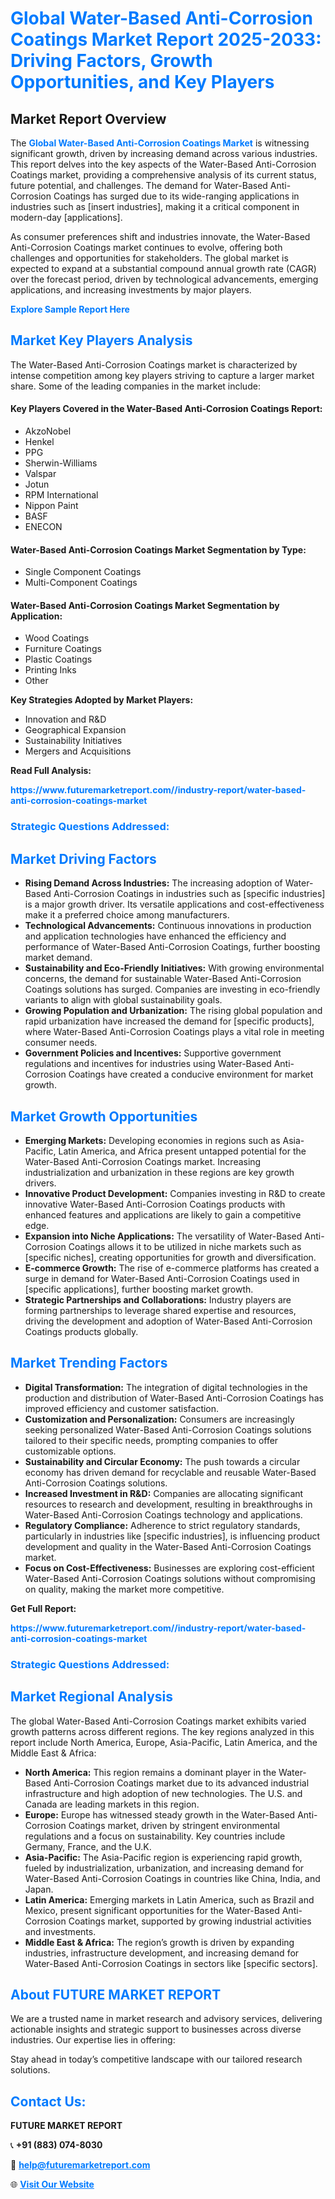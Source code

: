 <h1 style="color: #007BFF;">Global Water-Based Anti-Corrosion Coatings Market Report 2025-2033: Driving Factors, Growth Opportunities, and Key Players</h1>

<section id="overview">
<h2>Market Report Overview</h2>
<p>The <a href="https://www.futuremarketreport.com//industry-report/water-based-anti-corrosion-coatings-market" style="color: #007BFF; text-decoration: none;"><strong>Global Water-Based Anti-Corrosion Coatings Market</strong></a> is witnessing significant growth, driven by increasing demand across various industries. This report delves into the key aspects of the Water-Based Anti-Corrosion Coatings market, providing a comprehensive analysis of its current status, future potential, and challenges. The demand for Water-Based Anti-Corrosion Coatings has surged due to its wide-ranging applications in industries such as [insert industries], making it a critical component in modern-day [applications].</p>
<p>As consumer preferences shift and industries innovate, the Water-Based Anti-Corrosion Coatings market continues to evolve, offering both challenges and opportunities for stakeholders. The global market is expected to expand at a substantial compound annual growth rate (CAGR) over the forecast period, driven by technological advancements, emerging applications, and increasing investments by major players.</p>
</section>

<section id="overview">
<p><a href="https://www.futuremarketreport.com//request-sample/reportId=87624" style="color: #007BFF; text-decoration: none;"><strong>Explore Sample Report Here</strong></a></p>
</section>

<section id="key-players">
<h2 style="color: #007BFF;">Market Key Players Analysis</h2>
<p>The Water-Based Anti-Corrosion Coatings market is characterized by intense competition among key players striving to capture a larger market share. Some of the leading companies in the market include:</p>
<h4>Key Players Covered in the Water-Based Anti-Corrosion Coatings Report:</h4>
<ul><li>AkzoNobel</li><li>Henkel</li><li>PPG</li><li>Sherwin-Williams</li><li>Valspar</li><li>Jotun</li><li>RPM International</li><li>Nippon Paint</li><li>BASF</li><li>ENECON</li></ul>
<h4>Water-Based Anti-Corrosion Coatings Market Segmentation by Type:</h4>
<ul><li>Single Component Coatings</li><li>Multi-Component Coatings</li></ul>

<h4>Water-Based Anti-Corrosion Coatings Market Segmentation by Application:</h4>
<ul><li>Wood Coatings</li><li>Furniture Coatings</li><li>Plastic Coatings</li><li>Printing Inks</li><li>Other</li></ul>
<p><strong>Key Strategies Adopted by Market Players:</strong></p>
<ul>
<li>Innovation and R&D</li>
<li>Geographical Expansion</li>
<li>Sustainability Initiatives</li>
<li>Mergers and Acquisitions</li>
</ul>
</section>

<section>
<p><strong>Read Full Analysis: </strong></p><a href="https://www.futuremarketreport.com//industry-report/water-based-anti-corrosion-coatings-market" style="color: #007BFF; text-decoration: none;"><strong>https://www.futuremarketreport.com//industry-report/water-based-anti-corrosion-coatings-market</strong></a>
<h3 style="color: #007BFF;">Strategic Questions Addressed:</h3>
</section>

<section id="driving-factors">
<h2 style="color: #007BFF;">Market Driving Factors</h2>
<ul>
<li><strong>Rising Demand Across Industries:</strong> The increasing adoption of Water-Based Anti-Corrosion Coatings in industries such as [specific industries] is a major growth driver. Its versatile applications and cost-effectiveness make it a preferred choice among manufacturers.</li>
<li><strong>Technological Advancements:</strong> Continuous innovations in production and application technologies have enhanced the efficiency and performance of Water-Based Anti-Corrosion Coatings, further boosting market demand.</li>
<li><strong>Sustainability and Eco-Friendly Initiatives:</strong> With growing environmental concerns, the demand for sustainable Water-Based Anti-Corrosion Coatings solutions has surged. Companies are investing in eco-friendly variants to align with global sustainability goals.</li>
<li><strong>Growing Population and Urbanization:</strong> The rising global population and rapid urbanization have increased the demand for [specific products], where Water-Based Anti-Corrosion Coatings plays a vital role in meeting consumer needs.</li>
<li><strong>Government Policies and Incentives:</strong> Supportive government regulations and incentives for industries using Water-Based Anti-Corrosion Coatings have created a conducive environment for market growth.</li>
</ul>
</section>

<section id="growth-opportunities">
<h2 style="color: #007BFF;">Market Growth Opportunities</h2>
<ul>
<li><strong>Emerging Markets:</strong> Developing economies in regions such as Asia-Pacific, Latin America, and Africa present untapped potential for the Water-Based Anti-Corrosion Coatings market. Increasing industrialization and urbanization in these regions are key growth drivers.</li>
<li><strong>Innovative Product Development:</strong> Companies investing in R&D to create innovative Water-Based Anti-Corrosion Coatings products with enhanced features and applications are likely to gain a competitive edge.</li>
<li><strong>Expansion into Niche Applications:</strong> The versatility of Water-Based Anti-Corrosion Coatings allows it to be utilized in niche markets such as [specific niches], creating opportunities for growth and diversification.</li>
<li><strong>E-commerce Growth:</strong> The rise of e-commerce platforms has created a surge in demand for Water-Based Anti-Corrosion Coatings used in [specific applications], further boosting market growth.</li>
<li><strong>Strategic Partnerships and Collaborations:</strong> Industry players are forming partnerships to leverage shared expertise and resources, driving the development and adoption of Water-Based Anti-Corrosion Coatings products globally.</li>
</ul>
</section>

<section id="trending-factors">
<h2 style="color: #007BFF;">Market Trending Factors</h2>
<ul>
<li><strong>Digital Transformation:</strong> The integration of digital technologies in the production and distribution of Water-Based Anti-Corrosion Coatings has improved efficiency and customer satisfaction.</li>
<li><strong>Customization and Personalization:</strong> Consumers are increasingly seeking personalized Water-Based Anti-Corrosion Coatings solutions tailored to their specific needs, prompting companies to offer customizable options.</li>
<li><strong>Sustainability and Circular Economy:</strong> The push towards a circular economy has driven demand for recyclable and reusable Water-Based Anti-Corrosion Coatings solutions.</li>
<li><strong>Increased Investment in R&D:</strong> Companies are allocating significant resources to research and development, resulting in breakthroughs in Water-Based Anti-Corrosion Coatings technology and applications.</li>
<li><strong>Regulatory Compliance:</strong> Adherence to strict regulatory standards, particularly in industries like [specific industries], is influencing product development and quality in the Water-Based Anti-Corrosion Coatings market.</li>
<li><strong>Focus on Cost-Effectiveness:</strong> Businesses are exploring cost-efficient Water-Based Anti-Corrosion Coatings solutions without compromising on quality, making the market more competitive.</li>
</ul>
</section>

<section>
<p><strong>Get Full Report: </strong></p><a href="https://www.futuremarketreport.com//industry-report/water-based-anti-corrosion-coatings-market" style="color: #007BFF; text-decoration: none;"><strong>https://www.futuremarketreport.com//industry-report/water-based-anti-corrosion-coatings-market</strong></a>
<h3 style="color: #007BFF;">Strategic Questions Addressed:</h3>
</section>


<section id="regional-analysis">
<h2 style="color: #007BFF;">Market Regional Analysis</h2>
<p>The global Water-Based Anti-Corrosion Coatings market exhibits varied growth patterns across different regions. The key regions analyzed in this report include North America, Europe, Asia-Pacific, Latin America, and the Middle East & Africa:</p>
<ul>
<li><strong>North America:</strong> This region remains a dominant player in the Water-Based Anti-Corrosion Coatings market due to its advanced industrial infrastructure and high adoption of new technologies. The U.S. and Canada are leading markets in this region.</li>
<li><strong>Europe:</strong> Europe has witnessed steady growth in the Water-Based Anti-Corrosion Coatings market, driven by stringent environmental regulations and a focus on sustainability. Key countries include Germany, France, and the U.K.</li>
<li><strong>Asia-Pacific:</strong> The Asia-Pacific region is experiencing rapid growth, fueled by industrialization, urbanization, and increasing demand for Water-Based Anti-Corrosion Coatings in countries like China, India, and Japan.</li>
<li><strong>Latin America:</strong> Emerging markets in Latin America, such as Brazil and Mexico, present significant opportunities for the Water-Based Anti-Corrosion Coatings market, supported by growing industrial activities and investments.</li>
<li><strong>Middle East & Africa:</strong> The region’s growth is driven by expanding industries, infrastructure development, and increasing demand for Water-Based Anti-Corrosion Coatings in sectors like [specific sectors].</li>
</ul>
</section>

<footer>
<h2 style="color: #007BFF;">About FUTURE MARKET REPORT</h2>
<p>We are a trusted name in market research and advisory services, delivering actionable insights and strategic support to businesses across diverse industries. Our expertise lies in offering:</p>

<p>Stay ahead in today’s competitive landscape with our tailored research solutions.</p>

<h2 style="color: #007BFF;">Contact Us:</h2>
<p><strong>FUTURE MARKET REPORT</strong></p>
<p>📞 <strong>+91 (883) 074-8030</strong></p>
<p>📧 <strong><a href="mailto:help@futuremarketreport.com" style="color: #007BFF;">help@futuremarketreport.com</a></strong></p>
<p>🌐 <strong><a href="https://www.futuremarketreport.com/" style="color: #007BFF;">Visit Our Website</a></strong></p>
</footer>